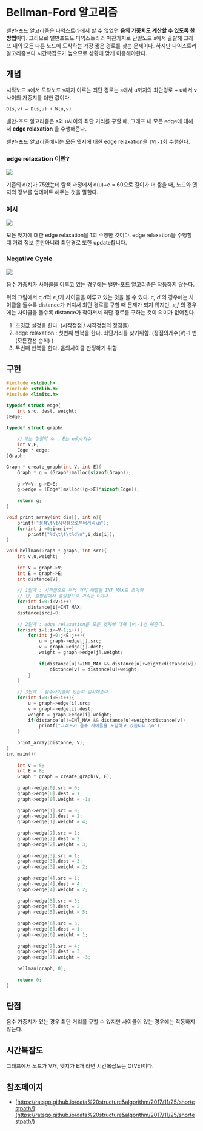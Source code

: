 # Bellman-Ford 알고리즘


밸만-포드 알고리즘은 [다익스트라](https://dh00023.github.io/algorithm/ds/2018/05/26/algorithm-dijkstra/)에서 할 수 없었던 **음의 가중치도 계산할 수 있도록 한 방법**이다. 그러므로 밸만포드도 다익스트라와 마찬가지로 단일노드 s에서 출발해 그래프 내의 모든 다른 노드에 도착하는 가장 짧은 경로를 찾는 문제이다. 하지만 다익스트라 알고리즘보다 시간복잡도가 높으므로 상황에 맞게 이용해야한다. 

## 개념

시작노드 s에서 도착노드 v까지 이르는 최단 경로는  s에서 u까지의 최단경로 + u에서 v사이의 가중치를 더한 값이다.

```
D(s,v) = D(s,u) + W(u,v)
```

밸만-포드 알고리즘은 s와 u사이의 최단 거리를 구할 때, 그래프 내 모든 edge에 대해서 **edge relaxation** 을 수행해준다.

밸만-포드 알고리즘에서는 모든 엣지에 대한 edge relaxation을 `|V|-1`회 수행한다.

### edge relaxation 이란? 

![](https://i.imgur.com/nqdnANR.png)

기존의 d(z)가 75였는데 탐색 과정에서 d(u)+e = 60으로 길이가 더 짧을 때, 노드와 엣지의 정보를 업데이트 해주는 것을 말한다.

### 예시



![](http://people.inf.elte.hu/hytruongson/Bellman-Ford/10-bellmanford.jpg)

모든 엣지에 대한 edge relaxation을 1회 수행한 것이다. edge relaxation을 수행할 때 거리 정보 뿐만아니라 최단경로 또한 update합니다.

### Negative Cycle

![](https://i.imgur.com/46tJqd7.png)

음수 가중치가 사이클을 이루고 있는 경우에는 밸만-포드 알고리즘은 작동하지 않는다.

위의 그림에서 *c,d*와 *e,f*가  사이클을 이루고 있는 것을 볼 수 있다. *c, d* 의 경우에는 사이클을 돌수록 distance가 커져서 최단 경로를 구할 때 문제가 되지 않지만, *e,f* 의 경우에는 사이클을 돌수록 distance가 작아져서 최단 경로를 구하는 것이 의미가 없어진다.

1. 초깃값 설정을 한다. (시작정점 / 시작정점외 정점들)
2. edge relaxation : 첫번째 반복을 한다. 최단거리를 찾기위함. (정점의개수(V)-1 번 (모든간선 순회) ) 
3. 두번째 반복을 한다. 음의사이클 판정하기 위함.

## 구현

```c
#include <stdio.h>
#include <stdlib.h>
#include <limits.h>

typedef struct edge{
    int src, dest, weight;
}Edge;

typedef struct graph{
    
    // V는 정점의 수 , E는 edge의수
    int V,E;
    Edge * edge;
}Graph;

Graph * create_graph(int V, int E){
    Graph * g = (Graph*)malloc(sizeof(Graph));
    
    g->V=V; g->E=E;
    g->edge = (Edge*)malloc((g->E)*sizeof(Edge));
    
    return g;
}

void print_array(int dis[], int n){
    printf("정점\t\t시작점으로부터거리\n");
    for(int i =0;i<n;i++)
        printf("%d\t\t\t%d\n",i,dis[i]);
}

void bellman(Graph * graph, int src){
    int v,u,weight;
    
    int V = graph->V;
    int E = graph->E;
    int distance[V];
    
    // 1단계 : 시작점으로 부터 거리 배열을 INT_MAX로 초기화
    // 단, 출발점에서 출발점으로 거리는 0이다.
    for(int i=0;i<V;i++)
        distance[i]=INT_MAX;
    distance[src]=0;
    
    // 2단계 : edge relaxation을 모든 엣지에 대해 |v|-1번 해준다.
    for(int i=1;i<=V-1;i++){
        for(int j=0;j<E;j++){
            u = graph->edge[j].src;
            v = graph->edge[j].dest;
            weight = graph->edge[j].weight;
            
            if(distance[u]!=INT_MAX && distance[u]+weight<distance[v])
                distance[v] = distance[u]+weight;
        }
    }
    
    // 3단계 : 음수사이클이 있는지 검사해준다.
    for(int i=0;i<E;i++){
        u = graph->edge[i].src;
        v = graph->edge[i].dest;
        weight = graph->edge[i].weight;
        if(distance[u]!=INT_MAX && distance[u]+weight<distance[v])
            printf("그래프가 음수 사이클을 포함하고 있습니다.\n");
    }
    
    print_array(distance, V);
}
int main(){
    
    int V = 5;
    int E = 8;
    Graph * graph = create_graph(V, E);
    
    graph->edge[0].src = 0;
    graph->edge[0].dest = 1;
    graph->edge[0].weight = -1;
    
    graph->edge[1].src = 0;
    graph->edge[1].dest = 2;
    graph->edge[1].weight = 4;
    
    graph->edge[2].src = 1;
    graph->edge[2].dest = 2;
    graph->edge[2].weight = 3;
    
    graph->edge[3].src = 1;
    graph->edge[3].dest = 3;
    graph->edge[3].weight = 2;
    
    graph->edge[4].src = 1;
    graph->edge[4].dest = 4;
    graph->edge[4].weight = 2;
    
    graph->edge[5].src = 3;
    graph->edge[5].dest = 2;
    graph->edge[5].weight = 5;
    
    graph->edge[6].src = 3;
    graph->edge[6].dest = 1;
    graph->edge[6].weight = 1;
    
    graph->edge[7].src = 4;
    graph->edge[7].dest = 3;
    graph->edge[7].weight = -3;
    
    bellman(graph, 0);
    
    return 0;
}
```



## 단점

음수 가중치가 있는 경우 최단 거리를 구할 수 있지만 사이클이 있는 경우에는 작동하지 않는다.

## 시간복잡도

그래프에서 노드가 V개, 엣지가 E개 라면 시간복잡도는 O(VE)이다.



## 참조페이지

- [https://ratsgo.github.io/data%20structure&algorithm/2017/11/25/shortestpath/](https://ratsgo.github.io/data%20structure&algorithm/2017/11/25/shortestpath/)

